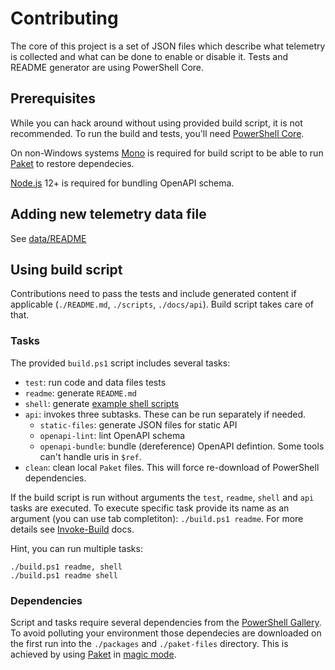 # Contributing

The core of this project is a set of JSON files which describe what telemetry is collected and what can be done to enable or disable it. Tests and README generator are using PowerShell Core.

## Prerequisites

While you can hack around without using provided build script, it is not recommended. To run the build and tests, you'll need [PowerShell Core](https://github.com/powershell/powershell).

On non-Windows systems [Mono](https://www.mono-project.com/) is required for build script to be able to run [Paket](https://fsprojects.github.io/Paket/) to restore dependecies.

[Node.js](https://nodejs.org/en/download/) 12+ is required for bundling OpenAPI schema.

## Adding new telemetry data file

See [data/README](/data/README.md)

## Using build script

Contributions need to pass the tests and include generated content if applicable (`./README.md`, `./scripts`, `./docs/api`). Build script takes care of that.

### Tasks

The provided `build.ps1` script includes several tasks:

- `test`: run code and data files tests
- `readme`: generate `README.md`
- `shell`: generate [example shell scripts](/examples/)
- `api`: invokes three subtasks. These can be run separately if needed.
  - `static-files`: generate JSON files for static API
  - `openapi-lint`: lint OpenAPI schema
  - `openapi-bundle`: bundle (dereference) OpenAPI defintion. Some tools can't handle uris in `$ref`.
- `clean`: clean local `Paket` files. This will force re-download of PowerShell dependencies.

If the build script is run without arguments the `test`, `readme`, `shell` and `api` tasks are executed. To execute specific task provide its name as an argument (you can use tab completiton): `./build.ps1 readme`. For more details see [Invoke-Build](https://github.com/nightroman/Invoke-Build) docs.

Hint, you can run multiple tasks:

```pwsh
./build.ps1 readme, shell
./build.ps1 readme shell
```

### Dependencies

Script and tasks require several dependencies from the [PowerShell Gallery](https://www.powershellgallery.com/). To avoid polluting your environment those dependecies are downloaded on the first run into the `./packages` and `./paket-files` directory. This is achieved by using [Paket](https://fsprojects.github.io/Paket/) in [magic mode](https://fsprojects.github.io/Paket/bootstrapper.html#Magic-mode).
